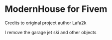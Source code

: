 # ModernHouse for Fivem

Credits to original project author Lafa2k

I remove the garage jet ski and other objects 
